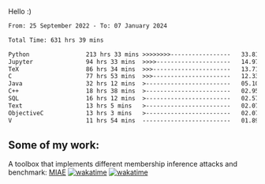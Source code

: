 Hello :)


<!--START_SECTION:waka-->

```txt
From: 25 September 2022 - To: 07 January 2024

Total Time: 631 hrs 39 mins

Python                213 hrs 33 mins >>>>>>>>-----------------   33.81 %
Jupyter               94 hrs 33 mins  >>>>---------------------   14.97 %
TeX                   86 hrs 34 mins  >>>----------------------   13.71 %
C                     77 hrs 53 mins  >>>----------------------   12.33 %
Java                  32 hrs 12 mins  >------------------------   05.10 %
C++                   18 hrs 38 mins  >------------------------   02.95 %
SQL                   16 hrs 12 mins  >------------------------   02.57 %
Text                  13 hrs 5 mins   >------------------------   02.07 %
ObjectiveC            13 hrs 3 mins   >------------------------   02.07 %
V                     11 hrs 54 mins  -------------------------   01.89 %
```

<!--END_SECTION:waka-->

## Some of my work: 

A toolbox that implements different membership inference attacks and benchmark: [MIAE](https://github.com/RPI-DSPlab) [![wakatime](https://wakatime.com/badge/user/18ac89f5-baf8-49e6-a5ee-d9272435ce3a/project/3e6541fd-578f-4d9d-9080-f2a42b2d10e1.svg)](https://wakatime.com/badge/user/18ac89f5-baf8-49e6-a5ee-d9272435ce3a/project/3e6541fd-578f-4d9d-9080-f2a42b2d10e1) [![wakatime](https://wakatime.com/badge/user/18ac89f5-baf8-49e6-a5ee-d9272435ce3a/project/5d5826e9-c6d6-4d86-8b00-0d1608c5f167.svg)](https://wakatime.com/badge/user/18ac89f5-baf8-49e6-a5ee-d9272435ce3a/project/5d5826e9-c6d6-4d86-8b00-0d1608c5f167)
